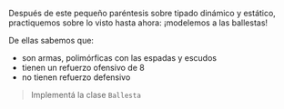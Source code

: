 Después de este pequeño paréntesis sobre tipado dinámico y estático, practiquemos sobre lo visto hasta ahora: ¡modelemos a las ballestas!

De ellas sabemos que: 

 * son armas, polimórficas con las espadas y escudos
 * tienen un refuerzo ofensivo de 8 
 * no tienen refuerzo defensivo
 
> Implementá la clase `Ballesta`